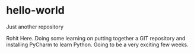 # hello-world
Just another repository

Rohit Here..Doing some learning on putting together a GIT repository and installing PyCharm to learn Python.
Going to be a very exciting few weeks. 
